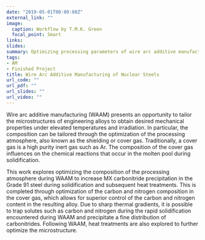```yaml
---
date: "2019-05-01T00:00:00Z"
external_link: ""
image:
  caption: Workflow by T.M.K. Green
  focal_point: Smart
links:
slides: 
summary: Optimizing processing parameters of wire arc additive manufactered nuclear steels.
tags:
- AM
- Finished Project
title: Wire Arc Additive Manufacturing of Nuclear Steels
url_code: ""
url_pdf: ""
url_slides: ""
url_video: ""
---
```

Wire arc additive manufacturing (WAAM) presents an opportunity to tailor the microstructures of engineering alloys to obtain desired mechanical properties under elevated temperatures and irradiation. In particular, the composition can be tailored through the optimization of the processing atmosphere, also known as the shielding or cover gas. Traditionally, a cover gas is a high purity inert gas such as Ar. The composition of the cover gas influences on the chemical reactions that occur in the molten pool during solidification.

This work explores optimizing the composition of the processing atmosphere during WAAM to increase MX carbonitride precipitation in the Grade 91 steel during solidification and subsequent heat treatments. This is completed through optimization of the carbon and nitrogen composition in the cover gas, which allows for superior control of the carbon and nitrogen content in the resulting alloy. Due to sharp thermal gradients, it is possible to trap solutes such as carbon and nitrogen during the rapid solidification encountered during WAAM and precipitate a fine distribution of carbonitrides. Following WAAM, heat treatments are also explored to further optimize the microstructure. 

